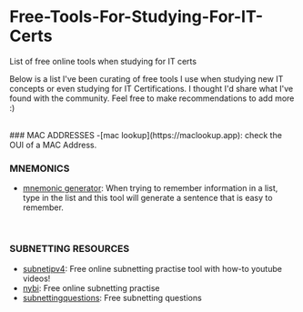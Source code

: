 # Free-Tools-For-Studying-For-IT-Certs
List of free online tools when studying for IT certs

Below is a list I've been curating of free tools I use when studying new IT concepts or even studying for IT Certifications. I thought I'd share what I've found with the community. Feel free to make recommendations to add more :) 

<br/>
### MAC ADDRESSES
-[mac lookup](https://maclookup.app): check the OUI of a MAC Address. 
<br/>

### MNEMONICS
- [mnemonic generator](https://www.mnemonicgenerator.com): When trying to remember information in a list, type in the list and this tool will generate a sentence that is easy to remember.
  
<br/>

### SUBNETTING RESOURCES
- [subnetipv4](https://subnetipv4.com): Free online subnetting practise tool with how-to youtube videos!
- [nybi](https://www.nybi.org/subnet-1.php): Free online subnetting practise
- [subnettingquestions](http://www.subnettingquestions.com): Free subnetting questions
